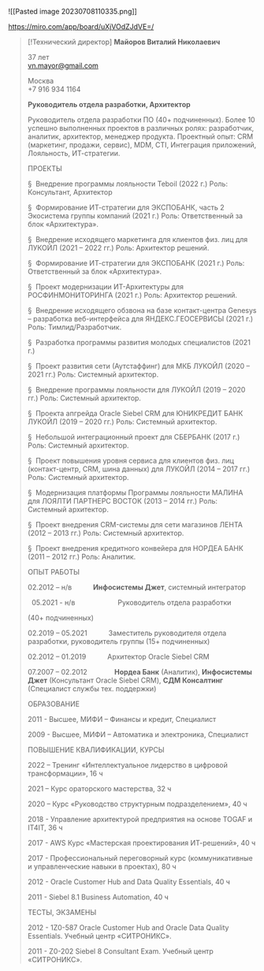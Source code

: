 ![[Pasted image 20230708110335.png]]

https://miro.com/app/board/uXjVOdZJdVE=/

> [!Технический директор]
> **Майоров Виталий Николаевич**
> 
> 37 лет                                                                                                 vn.mayor@gmail.com
> 
> Москва                                                                                                +7 916 934 1164
> 
> **Руководитель отдела разработки, Архитектор**
> 
> Руководитель отдела разработки ПО (40+ подчиненных). Более 10 успешно выполненных проектов в различных ролях: разработчик, аналитик, архитектор, менеджер продукта. Проектный опыт: CRM (маркетинг, продажи, сервис), MDM, CTI, Интеграция приложений, Лояльность, ИТ-стратегии.
> 
> ПРОЕКТЫ
> 
> §  Внедрение программы лояльности Teboil (2022 г.) Роль: Консультант, Архитектор
> 
> §  Формирование ИТ-стратегии для ЭКСПОБАНК, часть 2 Экосистема группы компаний (2021 г.) Роль: Ответственный за блок «Архитектура».
> 
> §  Внедрение исходящего маркетинга для клиентов физ. лиц для ЛУКОЙЛ (2021 – 2022 гг.) Роль: Архитектор решений.
> 
> §  Формирование ИТ-стратегии для ЭКСПОБАНК (2021 г.) Роль: Ответственный за блок «Архитектура».
> 
> §  Проект модернизации ИТ-Архитектуры для РОСФИНМОНИТОРИНГА (2021 г.) Роль: Архитектор решений.
> 
> §  Внедрение исходящего обзвона на базе контакт-центра Genesys – разработка веб-интерфейса для ЯНДЕКС.ГЕОСЕРВИСЫ (2021 г.) Роль: Тимлид/Разработчик.
> 
> §  Разработка программы развития молодых специалистов (2021 г.)
> 
> §  Проект развития сети (Аутстаффинг) для МКБ ЛУКОЙЛ (2020 – 2021 гг.) Роль: Системный архитектор.
> 
> §  Внедрение программы лояльности для ЛУКОЙЛ (2019 – 2020 гг.) Роль: Системный архитектор.
> 
> §  Проекта апгрейда Oracle Siebel CRM для ЮНИКРЕДИТ БАНК ЛУКОЙЛ (2019 – 2020 гг.) Роль: Системный архитектор.
> 
> §  Небольшой интеграционный проект для СБЕРБАНК (2017 г.) Роль: Системный архитектор.
> 
> §  Проект повышения уровня сервиса для клиентов физ. лиц (контакт-центр, CRM, шина данных) для ЛУКОЙЛ (2014 – 2017 гг.) Роль: Системный архитектор.
> 
> §  Модернизация платформы Программы лояльности МАЛИНА для ЛОЯЛТИ ПАРТНЕРС ВОСТОК (2013 – 2014 гг.) Роль: Системный архитектор.
> 
> §  Проект внедрения CRM-системы для сети магазинов ЛЕНТА (2012 – 2013 гг.) Роль: Системный архитектор.
> 
> §  Проект внедрения кредитного конвейера для НОРДЕА БАНК (2011 – 2012 гг.) Роль: Аналитик.
> 
> ОПЫТ РАБОТЫ
> 
> 02.2012 – н/в           **Инфосистемы Джет**, системный интегратор
> 
>   05.2021 - н/в                      Руководитель отдела разработки
> 
> (40+ подчиненных)
> 
> 02.2019 – 05.2021           Заместитель руководителя отдела разработки, руководитель группы (15+ подчиненных)
> 
> 02.2012 – 01.2019           Архитектор Oracle Siebel CRM
> 
> 07.2007 – 02.2012              **Нордеа Банк** (Аналитик), **Инфосистемы Джет** (Консультант Oracle Siebel CRM), **СДМ Консалтинг** (Специалист службы тех. поддержки)
> 
> ОБРАЗОВАНИЕ
> 
> 2011 - Высшее, МИФИ – Финансы и кредит, Специалист
> 
> 2009 - Высшее, МИФИ – Автоматика и электроника, Специалист
> 
> ПОВЫШЕНИЕ КВАЛИФИКАЦИИ, КУРСЫ
> 
> 2022 – Тренинг «Интеллектуальное лидерство в цифровой трансформации», 16 ч
> 
> 2021 – Курс ораторского мастерства, 32 ч
> 
> 2020 – Курс «Руководство структурным подразделением», 40 ч
> 
> 2018 - Управление архитектурой предприятия на основе TOGAF и IT4IT, 36 ч
> 
> 2017 - AWS Курс «Мастерская проектирования ИТ-решений», 40 ч
> 
> 2017 - Профессиональный переговорный курс (коммуникативные и управленческие навыки в проектах), 80 ч
> 
> 2012 - Oracle Customer Hub and Data Quality Essentials, 40 ч
> 
> 2011 - Siebel 8.1 Business Automation, 40 ч
> 
> ТЕСТЫ, ЭКЗАМЕНЫ
> 
> 2012 - 1Z0-587 Oracle Customer Hub and Oracle Data Quality Essentials. Учебный центр «СИТРОНИКС».
> 
> 2011 - Z0-202 Siebel 8 Consultant Exam. Учебный центр «СИТРОНИКС».



